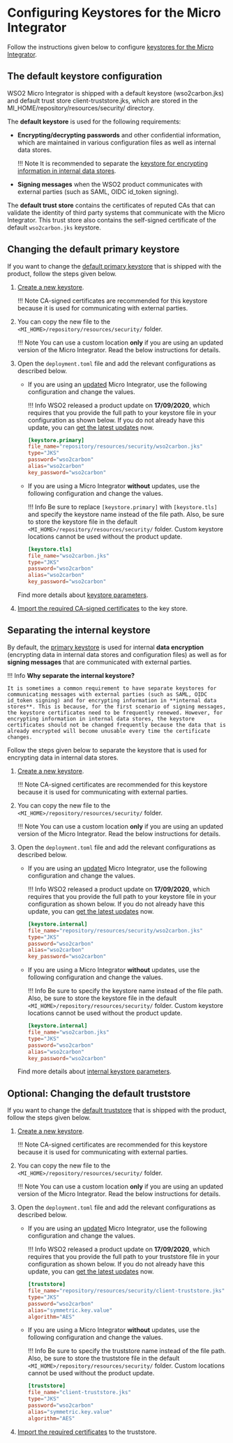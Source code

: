 # Configuring Keystores for the Micro Integrator

Follow the instructions given below to configure [keystores for the Micro Integrator]({{base_path}}/reference/mi-security-reference/using_keystores).

## The default keystore configuration
WSO2 Micro Integrator is shipped with a default keystore (wso2carbon.jks) and default trust store client-truststore.jks, which are stored in the MI_HOME/repository/resources/security/ directory. 

The **default keystore** is used for the following requirements:

* **Encrypting/decrypting passwords** and other confidential information, which are maintained in various configuration files as well as internal data stores.

    !!! Note 
        It is recommended to separate the [keystore for encrypting information in internal data stores](#separating-the-internal-keystore).

* **Signing messages** when the WSO2 product communicates with external parties (such as SAML, OIDC id_token signing).

The **default trust store** contains the certificates of reputed CAs that can validate the identity of third party systems that communicate with the Micro Integrator. This trust store also contains the self-signed certificate of the default `wso2carbon.jks` keystore.


## Changing the default primary keystore

If you want to change the [default primary keystore](#the-default-keystore-configuration) that is shipped with the product, follow the steps given below.

1. [Create a new keystore]({{base_path}}/install-and-setup/setup/mi-setup/security/creating_keystores). 

    !!! Note
        CA-signed certificates are recommended for this keystore because it is used for communicating with external parties.

2.  You can copy the new file to the `<MI_HOME>/repository/resources/security/` folder. 

    !!! Note
        You can use a custom location <b>only</b> if you are using an updated version of the Micro Integrator. Read the below instructions for details.

3. Open the `deployment.toml` file and add the relevant configurations as described below.

    -   If you are using an [updated](https://updates.docs.wso2.com/en/latest/updates/overview/) Micro Integrator, use the following configuration and change the values. 

        !!! Info
            WSO2 released a product update on <b>17/09/2020</b>, which requires that you provide the full path to your keystore file in your configuration as shown below. If you do not already have this update, you can [get the latest updates](https://updates.docs.wso2.com/en/latest/updates/overview/) now.

        ```toml
        [keystore.primary]
        file_name="repository/resources/security/wso2carbon.jks"
        type="JKS"
        password="wso2carbon"
        alias="wso2carbon"
        key_password="wso2carbon"
        ```

    -   If you are using a Micro Integrator <b>without</b> updates, use the following configuration and change the values. 

        !!! Info
            Be sure to replace `[keystore.primary]` with `[keystore.tls]` and specify the keystore name instead of the file path. Also, be sure to store the keystore file in the default `<MI_HOME>/repository/resources/security/` folder. Custom keystore locations cannot be used without the product update.

        ```toml
        [keystore.tls]
        file_name="wso2carbon.jks"
        type="JKS"
        password="wso2carbon"
        alias="wso2carbon"
        key_password="wso2carbon"
        ```

    Find more details about [keystore parameters]({{base_path}}/reference/config-catalog-mi).
    
3. [Import the required CA-signed certificates]({{base_path/install-and-setup/setup/mi-setup/security/importing_ssl_certificate) to the key store.

## Separating the internal keystore
By default, the [primary keystore](#the-default-keystore-configuration) is used for internal **data encryption** (encrypting data in internal data stores and configuration files) as well as for **signing messages** that are communicated with external parties.

!!! Info
    **Why separate the internal keystore?**
    
    It is sometimes a common requirement to have separate keystores for communicating messages with external parties (such as SAML, OIDC id_token signing) and for encrypting information in **internal data stores**. This is because, for the first scenario of signing messages, the keystore certificates need to be frequently renewed. However, for encrypting information in internal data stores, the keystore certificates should not be changed frequently because the data that is already encrypted will become unusable every time the certificate changes.

Follow the steps given below to separate the keystore that is used for encrypting data in internal data stores.

1. [Create a new keystore]({{base_path}}/install-and-setup/setup/mi-setup/security/creating_keystores). 

    !!! Note
        CA-signed certificates are recommended for this keystore because it is used for communicating with external parties.

2.  You can copy the new file to the `<MI_HOME>/repository/resources/security/` folder. 

    !!! Note
        You can use a custom location <b>only</b> if you are using an updated version of the Micro Integrator. Read the below instructions for details.

3.  Open the `deployment.toml` file and add the relevant configurations as described below.

    -   If you are using an [updated](https://updates.docs.wso2.com/en/latest/updates/overview/) Micro Integrator, use the following configuration and change the values. 

        !!! Info
            WSO2 released a product update on <b>17/09/2020</b>, which requires that you provide the full path to your keystore file in your configuration as shown below. If you do not already have this update, you can [get the latest updates](https://updates.docs.wso2.com/en/latest/updates/overview/) now.

        ```toml
        [keystore.internal]
        file_name="repository/resources/security/wso2carbon.jks"
        type="JKS"
        password="wso2carbon"
        alias="wso2carbon"
        key_password="wso2carbon"
        ```

    -   If you are using a Micro Integrator <b>without</b> updates, use the following configuration and change the values. 

        !!! Info
            Be sure to specify the keystore name instead of the file path. Also, be sure to store the keystore file in the default `<MI_HOME>/repository/resources/security/` folder. Custom keystore locations cannot be used without the product update.

        ```toml
        [keystore.internal]
        file_name="wso2carbon.jks"
        type="JKS"
        password="wso2carbon"
        alias="wso2carbon"
        key_password="wso2carbon"
        ```
    Find more details about [internal keystore parameters]({{base_path}}/reference/config-catalog-mi/#internal-keystore).
            
## Optional: Changing the default truststore
If you want to change the [default truststore](#the-default-keystore-configuration) that is shipped with the product, follow the steps given below.

1. [Create a new keystore]({{base_path}}/install-and-setup/setup/mi-setup/security/creating_keystores). 

    !!! Note
        CA-signed certificates are recommended for this keystore because it is used for communicating with external parties.

2.  You can copy the new file to the `<MI_HOME>/repository/resources/security/` folder. 

    !!! Note
        You can use a custom location <b>only</b> if you are using an updated version of the Micro Integrator. Read the below instructions for details.

3.  Open the `deployment.toml` file and add the relevant configurations as described below.

    -   If you are using an [updated](https://updates.docs.wso2.com/en/latest/updates/overview/) Micro Integrator, use the following configuration and change the values. 

        !!! Info
            WSO2 released a product update on <b>17/09/2020</b>, which requires that you provide the full path to your truststore file in your configuration as shown below. If you do not already have this update, you can [get the latest updates](https://updates.docs.wso2.com/en/latest/updates/overview/) now.

        ```toml
        [truststore]
        file_name="repository/resources/security/client-truststore.jks"
        type="JKS"
        password="wso2carbon"
        alias="symmetric.key.value"
        algorithm="AES"
        ```

    -   If you are using a Micro Integrator <b>without</b> updates, use the following configuration and change the values. 

        !!! Info
            Be sure to specify the truststore name instead of the file path. Also, be sure to store the truststore file in the default `<MI_HOME>/repository/resources/security/` folder. Custom locations cannot be used without the product update.

        ```toml
        [truststore]
        file_name="client-truststore.jks"
        type="JKS"
        password="wso2carbon"
        alias="symmetric.key.value"
        algorithm="AES"
        ```
            
3. [Import the required certificates]({{base_path/install-and-setup/setup/mi-setup/security/importing_ssl_certificate#importing-ssl-certificates-to-a-truststore) to the truststore.
